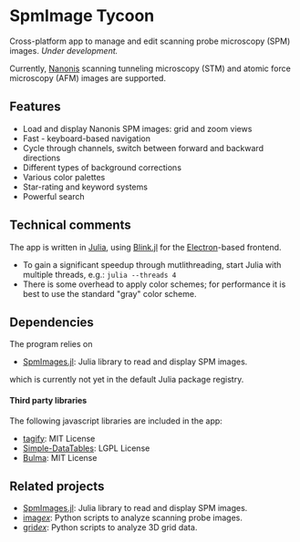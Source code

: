 # SpmImage Tycoon

Cross-platform app to manage and edit scanning probe microscopy (SPM) images. *Under development.*

Currently, [Nanonis](https://www.specs-group.com/nanonis/) scanning tunneling microscopy (STM) and atomic force microscopy (AFM) images are supported.

## Features

- Load and display Nanonis SPM images: grid and zoom views
- Fast - keyboard-based navigation
- Cycle through channels, switch between forward and backward directions
- Different types of background corrections
- Various color palettes
- Star-rating and keyword systems
- Powerful search

## Technical comments

The app is written in [Julia](https://julialang.org/), using [Blink.jl](https://github.com/JuliaGizmos/Blink.jl) for the [Electron](https://www.electronjs.org/)-based frontend.

- To gain a significant speedup through mutlithreading, start Julia with multiple threads, e.g.: `julia --threads 4`
- There is some overhead to apply color schemes; for performance it is best to use the standard "gray" color scheme.

## Dependencies

The program relies on

- [SpmImages.jl](https://github.com/alexriss/SpmImages.jl): Julia library to read and display SPM images.

which is currently not yet in the  default Julia package registry.


#### Third party libraries

The following javascript libraries are included in the app:

- [tagify](https://github.com/yairEO/tagify): MIT License
- [Simple-DataTables](https://github.com/fiduswriter/Simple-DataTables): LGPL License
- [Bulma](https://bulma.io/): MIT License

## Related projects

- [SpmImages.jl](https://github.com/alexriss/SpmImages.jl): Julia library to read and display SPM images.
- [imag*ex*](https://github.com/alexriss/imagex): Python scripts to analyze scanning probe images.
- [grid*ex*](https://github.com/alexriss/gridex): Python scripts to analyze 3D grid data.

